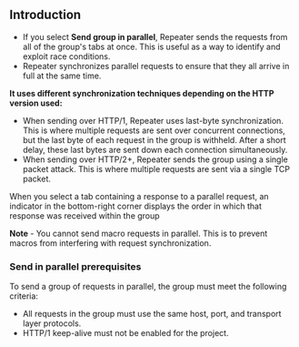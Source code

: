 ## Introduction
- If you select **Send group in parallel**, Repeater sends the requests from all of the group's tabs at once. This is useful as a way to identify and exploit race conditions.
- Repeater synchronizes parallel requests to ensure that they all arrive in full at the same time.

**It uses different synchronization techniques depending on the HTTP version used:**
- When sending over HTTP/1, Repeater uses last-byte synchronization. This is where multiple requests are sent over concurrent connections, but the last byte of each request in the group is withheld. After a short delay, these last bytes are sent down each connection simultaneously.
- When sending over HTTP/2+, Repeater sends the group using a single packet attack. This is where multiple requests are sent via a single TCP packet.

When you select a tab containing a response to a parallel request, an indicator in the bottom-right corner displays the order in which that response was received within the group

**Note** - You cannot send macro requests in parallel. This is to prevent macros from interfering with request synchronization.

### Send in parallel prerequisites

To send a group of requests in parallel, the group must meet the following criteria:

- All requests in the group must use the same host, port, and transport layer protocols.
- HTTP/1 keep-alive must not be enabled for the project.